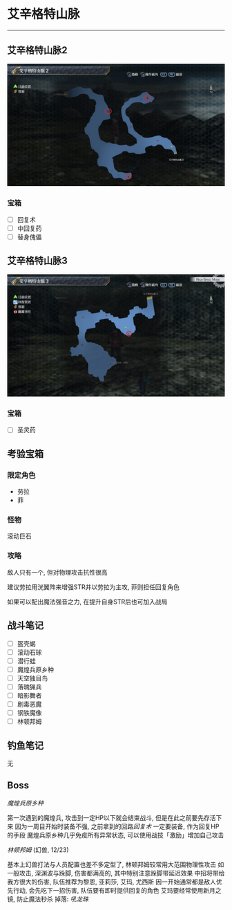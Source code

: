 # 艾辛格特山脉

---

## 艾辛格特山脉2

![](../images/map_艾辛格特山脉2.jpg)

### 宝箱

- [ ]  回复术
- [ ]  中回复药
- [ ]  替身傀儡

## 艾辛格特山脉3

![](../images/map_艾辛格特山脉3.jpg)

### 宝箱

- [ ]  圣灵药

## 考验宝箱

### 限定角色

- 劳拉
- 菲

### 怪物

滚动巨石

### 攻略

敌人只有一个, 但对物理攻击抗性很高

建议劳拉用洸翼阵来增强STR并以劳拉为主攻, 菲则担任回复角色

如果可以配出魔法强音之力, 在提升自身STR后也可加入战局

## 战斗笔记

- [ ] 盔壳蝎
- [ ] 滚动石球
- [ ] 潜行蛙
- [ ] 魔煌兵原乡种
- [ ] 天空独目鸟
- [ ] 落魄猟兵
- [ ] 暗影舞者
- [ ] 剧毒恶魔
- [ ] 钢铁魔像
- [ ] 林顿邦姆

## 钓鱼笔记

无

## Boss

*魔煌兵原乡种*

第一次遇到的魔煌兵, 攻击到一定HP以下就会结束战斗, 但是在此之前要先存活下来
因为一周目开始时装备不强, 之前拿到的回路*回复术* 一定要装备, 作为回复HP的手段
魔煌兵原乡种几乎免疫所有异常状态, 可以使用战技「激励」增加自己攻击

*林顿邦姆* (幻兽, 12/23) 

基本上幻兽打法与人员配置也差不多定型了, 林顿邦姆较常用大范围物理性攻击
如一般攻击, 深渊波与跺脚, 伤害都满高的, 其中特别注意跺脚带延迟效果
中招将带给我方很大的伤害, 队伍推荐为黎恩, 亚莉莎, 艾玛, 尤西斯
因一开始通常都是敌人优先行动, 会先吃下一招伤害, 队伍要有即时提供回复的角色
艾玛要经常使用新月之镜, 防止魔法秒杀
掉落: *吼龙珠*